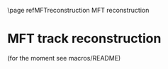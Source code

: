 \page refMFTreconstruction MFT reconstruction

MFT track reconstruction
========================

(for the moment see macros/README)

